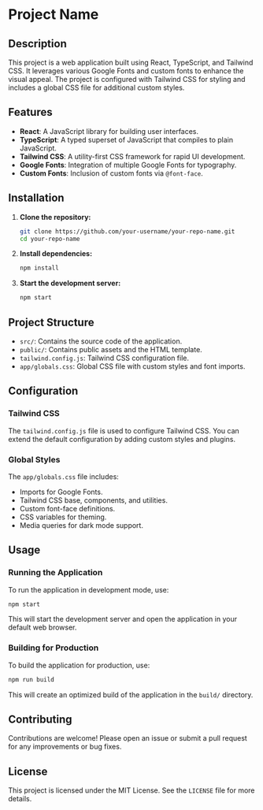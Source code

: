 # Project Name

## Description
This project is a web application built using React, TypeScript, and Tailwind CSS. It leverages various Google Fonts and custom fonts to enhance the visual appeal. The project is configured with Tailwind CSS for styling and includes a global CSS file for additional custom styles.

## Features
- **React**: A JavaScript library for building user interfaces.
- **TypeScript**: A typed superset of JavaScript that compiles to plain JavaScript.
- **Tailwind CSS**: A utility-first CSS framework for rapid UI development.
- **Google Fonts**: Integration of multiple Google Fonts for typography.
- **Custom Fonts**: Inclusion of custom fonts via `@font-face`.

## Installation

1. **Clone the repository:**
    ```sh
    git clone https://github.com/your-username/your-repo-name.git
    cd your-repo-name
    ```

2. **Install dependencies:**
    ```sh
    npm install
    ```

3. **Start the development server:**
    ```sh
    npm start
    ```

## Project Structure
- `src/`: Contains the source code of the application.
- `public/`: Contains public assets and the HTML template.
- `tailwind.config.js`: Tailwind CSS configuration file.
- `app/globals.css`: Global CSS file with custom styles and font imports.

## Configuration

### Tailwind CSS
The `tailwind.config.js` file is used to configure Tailwind CSS. You can extend the default configuration by adding custom styles and plugins.

### Global Styles
The `app/globals.css` file includes:
- Imports for Google Fonts.
- Tailwind CSS base, components, and utilities.
- Custom font-face definitions.
- CSS variables for theming.
- Media queries for dark mode support.

## Usage

### Running the Application
To run the application in development mode, use:
```sh
npm start
```
This will start the development server and open the application in your default web browser.

### Building for Production
To build the application for production, use:
```sh
npm run build
```
This will create an optimized build of the application in the `build/` directory.

## Contributing
Contributions are welcome! Please open an issue or submit a pull request for any improvements or bug fixes.

## License
This project is licensed under the MIT License. See the `LICENSE` file for more details.
